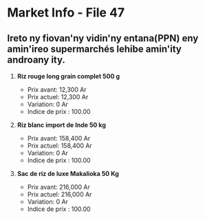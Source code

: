 # Market Info - File 47

## Ireto ny fiovan'ny vidin'ny entana(PPN) eny amin'ireo supermarchés lehibe amin'ity androany ity.

1. **Riz rouge long grain complet 500 g**
   - Prix avant: 12,300 Ar
   - Prix actuel: 12,300 Ar
   - Variation: 0 Ar
   - Indice de prix : 100.00

2. **Riz blanc import de Inde 50 kg**
   - Prix avant: 158,400 Ar
   - Prix actuel: 158,400 Ar
   - Variation: 0 Ar
   - Indice de prix : 100.00

3. **Sac de riz de luxe Makalioka 50 Kg**
   - Prix avant: 216,000 Ar
   - Prix actuel: 216,000 Ar
   - Variation: 0 Ar
   - Indice de prix : 100.00

